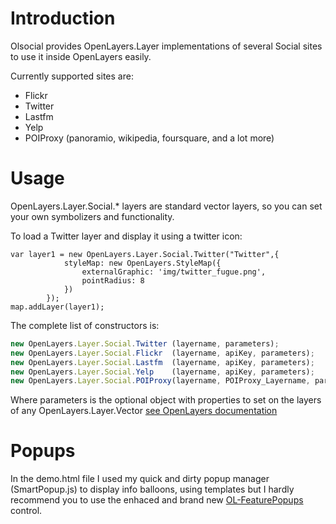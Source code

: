 # Introduction

Olsocial provides OpenLayers.Layer implementations of several Social sites to use it inside OpenLayers easily.

Currently supported sites are:

* Flickr
* Twitter
* Lastfm
* Yelp
* POIProxy (panoramio, wikipedia, foursquare, and a lot more)

# Usage

OpenLayers.Layer.Social.* layers are standard vector layers, so you can set your own symbolizers and functionality.

To load a Twitter layer and display it using a twitter icon:

```javascipt
var layer1 = new OpenLayers.Layer.Social.Twitter("Twitter",{
			styleMap: new OpenLayers.StyleMap({
				externalGraphic: 'img/twitter_fugue.png',
				pointRadius: 8
			})
		});
map.addLayer(layer1);
```

The complete list of constructors is:

```javascript
new OpenLayers.Layer.Social.Twitter (layername, parameters);
new OpenLayers.Layer.Social.Flickr  (layername, apiKey, parameters);
new OpenLayers.Layer.Social.Lastfm  (layername, apiKey, parameters);
new OpenLayers.Layer.Social.Yelp    (layername, apiKey, parameters);
new OpenLayers.Layer.Social.POIProxy(layername, POIProxy_Layername, parameters);
```

Where parameters is the optional object with properties to set on the layers of any OpenLayers.Layer.Vector [see OpenLayers documentation](http://dev.openlayers.org/releases/OpenLayers-2.10/doc/apidocs/files/OpenLayers/Layer/Vector-js.html#OpenLayers.Layer.Vector.OpenLayers.Layer.Vector)

# Popups

In the demo.html file I used my quick and dirty popup manager (SmartPopup.js) to display info 
balloons, using templates but I hardly recommend you to use the enhaced and brand 
new [OL-FeaturePopups](https://github.com/jorix/OL-FeaturePopups) control.

